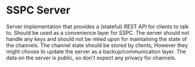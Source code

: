 # SSPC Server

Server implementation that provides a (stateful) REST API for clients to talk to. Should be used as a convenience layer for SSPC. The server should not handle any keys and should not be relied upon for maintaining the state of the channels. The channel state should be stored by clients, However they might choose to update the server as a backup/communication layer. The data on the server is public, so don't expect any privacy for channels. 
